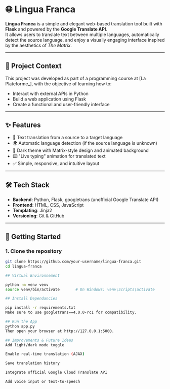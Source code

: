 # 🌐 Lingua Franca

**Lingua Franca** is a simple and elegant web-based translation tool built with **Flask** and powered by the **Google Translate API**.  
It allows users to translate text between multiple languages, automatically detect the source language, and enjoy a visually engaging interface inspired by the aesthetics of *The Matrix*.

---

## 🧠 Project Context

This project was developed as part of a programming course at [La Plateforme_], with the objective of learning how to:
- Interact with external APIs in Python
- Build a web application using Flask
- Create a functional and user-friendly interface

---

## ✨ Features

- 📝 Text translation from a source to a target language
- 🌍 Automatic language detection (if the source language is unknown)
- 🎨 Dark theme with Matrix-style design and animated background
- ⌨️ "Live typing" animation for translated text
- ✅ Simple, responsive, and intuitive layout

---

## 🛠️ Tech Stack

- **Backend**: Python, Flask, googletrans (unofficial Google Translate API)
- **Frontend**: HTML, CSS, JavaScript
- **Templating**: Jinja2
- **Versioning**: Git & GitHub

---

## 🚀 Getting Started

### 1. Clone the repository

```bash
git clone https://github.com/your-username/lingua-franca.git
cd lingua-franca

## Virtual Environnement

python -m venv venv
source venv/bin/activate       # On Windows: venv\Scripts\activate

## Install Dependancies

pip install -r requirements.txt
Make sure to use googletrans==4.0.0-rc1 for compatibility.

## Run the App
python app.py
Then open your browser at http://127.0.0.1:5000.

## Improvements & Future Ideas
Add light/dark mode toggle

Enable real-time translation (AJAX)

Save translation history

Integrate official Google Cloud Translate API

Add voice input or text-to-speech
